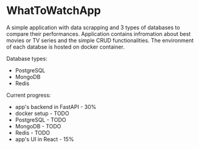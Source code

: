 # WhatToWatchApp
A simple application with data scrapping and 3 types of databases to compare their performances. 
Application contains infromation about best movies or TV series and the simple CRUD functionalities.
The environment of each databse is hosted on docker container.

Database types:
- PostgreSQL
- MongoDB
- Redis

Current progress:
- app's backend in FastAPI - 30%
- docker setup - TODO
- PostgreSQL - TODO
- MongoDB - TODO
- Redis - TODO
- app's UI in React - 15%